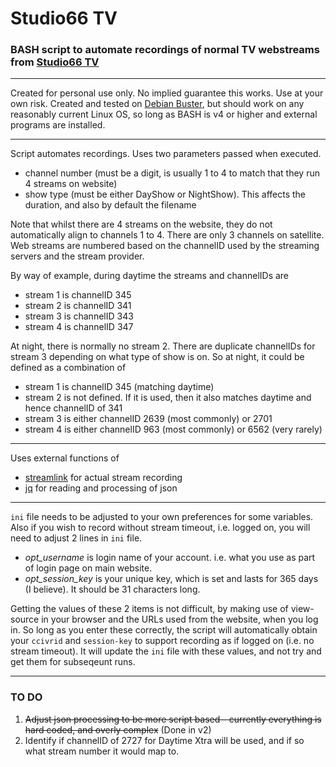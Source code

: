 # Studio66 TV

### BASH script to automate recordings of normal TV webstreams from [Studio66 TV](https://studio66tv.com)

---

Created for personal use only. No implied guarantee this works. Use at your own risk.
Created and tested on [Debian Buster](https://wiki.debian.org/DebianBuster), but should work on any reasonably current Linux OS, so long as BASH is v4 or higher and external programs are installed.

---

Script automates recordings.
Uses two parameters passed when executed.
* channel number (must be a digit, is usually 1 to 4 to match that they run 4 streams on website)
* show type (must be either DayShow or NightShow). This affects the duration, and also by default the filename

Note that whilst there are 4 streams on the website, they do not automatically align to channels 1 to 4.
There are only 3 channels on satellite.
Web streams are numbered based on the channelID used by the streaming servers and the stream provider.

By way of example, during daytime the streams and channelIDs are
* stream 1 is channelID 345
* stream 2 is channelID 341
* stream 3 is channelID 343
* stream 4 is channelID 347

At night, there is normally no stream 2. There are duplicate channelIDs for stream 3 depending on what type of show is on.
So at night, it could be defined as a combination of
* stream 1 is channelID 345 (matching daytime)
* stream 2 is not defined. If it is used, then it also matches daytime and hence channelID of 341
* stream 3 is either channelID 2639 (most commonly) or 2701
* stream 4 is either channelID 963 (most commonly) or 6562 (very rarely)

---

Uses external functions of
* [streamlink](https://streamlink.github.io/) for actual stream recording
* [jq](https://stedolan.github.io/jq/) for reading and processing of json

---

`ini` file needs to be adjusted to your own preferences for some variables.
Also if you wish to record without stream timeout, i.e. logged on, you will need to adjust 2 lines in `ini` file.
* *opt_username* is login name of your account. i.e. what you use as part of login page on main website.
* *opt_session_key* is your unique key, which is set and lasts for 365 days (I believe). It should be 31 characters long.

Getting the values of these 2 items is not difficult, by making use of view-source in your browser and the URLs used from the website, when you log in. 
So long as you enter these correctly, the script will automatically obtain your `ccivrid` and `session-key` to support recording as if logged on (i.e. no stream timeout).
It will update the `ini` file with these values, and not try and get them for subseqeunt runs.

---

### TO DO
1. ~~Adjust json processing to be more script based - currently everything is hard coded, and overly complex~~ (Done in v2)
2. Identify if channelID of 2727 for Daytime Xtra will be used, and if so what stream number it would map to.

